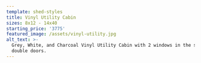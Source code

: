 ```yaml
---
template: shed-styles
title: Vinyl Utility Cabin
sizes: 8x12 - 14x40
starting_price: '3775'
featured_image: /assets/vinyl-utility.jpg
alt_text: >-
  Grey, White, and Charcoal Vinyl Utility Cabin with 2 windows in the side and
  double doors.
---
```


